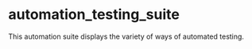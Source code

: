 # automation_testing_suite
This automation suite displays the variety of ways of automated testing. 
